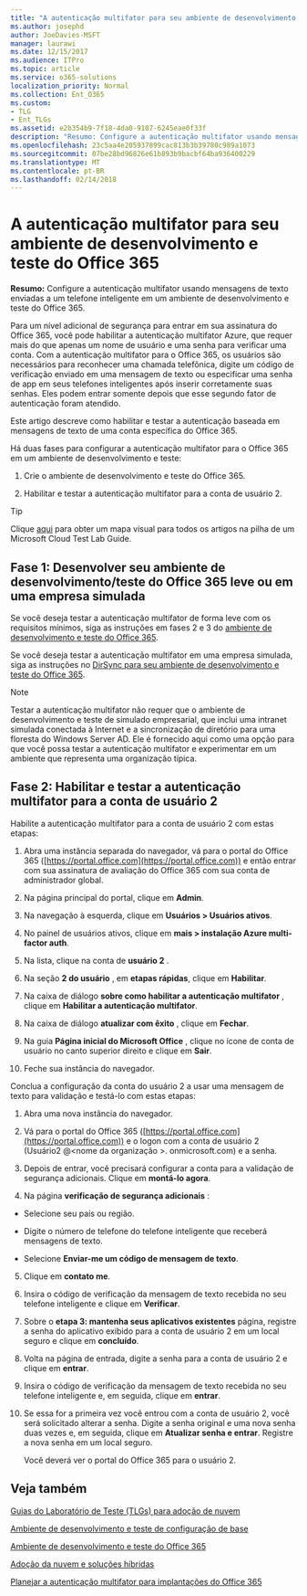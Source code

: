 ```yaml
---
title: "A autenticação multifator para seu ambiente de desenvolvimento e teste do Office 365"
ms.author: josephd
author: JoeDavies-MSFT
manager: laurawi
ms.date: 12/15/2017
ms.audience: ITPro
ms.topic: article
ms.service: o365-solutions
localization_priority: Normal
ms.collection: Ent_O365
ms.custom:
- TLG
- Ent_TLGs
ms.assetid: e2b354b9-7f18-4da0-9107-6245eae0f33f
description: "Resumo: Configure a autenticação multifator usando mensagens de texto enviadas a um telefone inteligente em um ambiente de desenvolvimento e teste do Office 365."
ms.openlocfilehash: 23c5aa4e205937899cac813b3b39780c989a1073
ms.sourcegitcommit: 07be28bd96826e61b893b9bacbf64ba936400229
ms.translationtype: MT
ms.contentlocale: pt-BR
ms.lasthandoff: 02/14/2018
---
```

# <a name="multi-factor-authentication-for-your-office-365-devtest-environment"></a>A autenticação multifator para seu ambiente de desenvolvimento e teste do Office 365

 **Resumo:** Configure a autenticação multifator usando mensagens de texto enviadas a um telefone inteligente em um ambiente de desenvolvimento e teste do Office 365.
  
Para um nível adicional de segurança para entrar em sua assinatura do Office 365, você pode habilitar a autenticação multifator Azure, que requer mais do que apenas um nome de usuário e uma senha para verificar uma conta. Com a autenticação multifator para o Office 365, os usuários são necessários para reconhecer uma chamada telefônica, digite um código de verificação enviado em uma mensagem de texto ou especificar uma senha de app em seus telefones inteligentes após inserir corretamente suas senhas. Eles podem entrar somente depois que esse segundo fator de autenticação foram atendido. 
  
Este artigo descreve como habilitar e testar a autenticação baseada em mensagens de texto de uma conta específica do Office 365.
  
Há duas fases para configurar a autenticação multifator para o Office 365 em um ambiente de desenvolvimento e teste:
  
1. Crie o ambiente de desenvolvimento e teste do Office 365.
    
2. Habilitar e testar a autenticação multifator para a conta de usuário 2.
    
> [!TIP]
> Clique [aqui](http://aka.ms/catlgstack) para obter um mapa visual para todos os artigos na pilha de um Microsoft Cloud Test Lab Guide.
  
## <a name="phase-1-build-out-your-lightweight-or-simulated-enterprise-office-365-devtest-environment"></a>Fase 1: Desenvolver seu ambiente de desenvolvimento/teste do Office 365 leve ou em uma empresa simulada

Se você deseja testar a autenticação multifator de forma leve com os requisitos mínimos, siga as instruções em fases 2 e 3 do [ambiente de desenvolvimento e teste do Office 365](office-365-dev-test-environment.md).
  
Se você deseja testar a autenticação multifator em uma empresa simulada, siga as instruções no [DirSync para seu ambiente de desenvolvimento e teste do Office 365](dirsync-for-your-office-365-dev-test-environment.md).
  
> [!NOTE]
> Testar a autenticação multifator não requer que o ambiente de desenvolvimento e teste de simulado empresarial, que inclui uma intranet simulada conectada à Internet e a sincronização de diretório para uma floresta do Windows Server AD. Ele é fornecido aqui como uma opção para que você possa testar a autenticação multifator e experimentar em um ambiente que representa uma organização típica. 
  
## <a name="phase-2-enable-and-test-multi-factor-authentication-for-the-user-2-account"></a>Fase 2: Habilitar e testar a autenticação multifator para a conta de usuário 2

Habilite a autenticação multifator para a conta de usuário 2 com estas etapas:
  
1. Abra uma instância separada do navegador, vá para o portal do Office 365 ([https://portal.office.com](https://portal.office.com)) e então entrar com sua assinatura de avaliação do Office 365 com sua conta de administrador global.
    
2. Na página principal do portal, clique em **Admin**.
    
3. Na navegação à esquerda, clique em **Usuários > Usuários ativos**.
    
4. No painel de usuários ativos, clique em **mais > instalação Azure multi-factor auth**.
    
5. Na lista, clique na conta de **usuário 2** .
    
6. Na seção **2 do usuário** , em **etapas rápidas**, clique em **Habilitar**.
    
7. Na caixa de diálogo **sobre como habilitar a autenticação multifator** , clique em **Habilitar a autenticação multifator**.
    
8. Na caixa de diálogo **atualizar com êxito** , clique em **Fechar**.
    
9. Na guia **Página inicial do Microsoft Office** , clique no ícone de conta de usuário no canto superior direito e clique em **Sair**.
    
10. Feche sua instância do navegador.
    
Conclua a configuração da conta do usuário 2 a usar uma mensagem de texto para validação e testá-lo com estas etapas:
  
1. Abra uma nova instância do navegador.
    
2. Vá para o portal do Office 365 ([https://portal.office.com](https://portal.office.com)) e o logon com a conta de usuário 2 (Usuário2 @\<nome da organização >. onmicrosoft.com) e a senha.
    
3. Depois de entrar, você precisará configurar a conta para a validação de segurança adicionais. Clique em **montá-lo agora**.
    
4. Na página **verificação de segurança adicionais** :
    
  - Selecione seu país ou região.
    
  - Digite o número de telefone do telefone inteligente que receberá mensagens de texto.
    
  - Selecione **Enviar-me um código de mensagem de texto**.
    
5. Clique em **contato me**.
    
6. Insira o código de verificação da mensagem de texto recebida no seu telefone inteligente e clique em **Verificar**.
    
7. Sobre o **etapa 3: mantenha seus aplicativos existentes** página, registre a senha do aplicativo exibido para a conta de usuário 2 em um local seguro e clique em **concluído**.
    
8. Volta na página de entrada, digite a senha para a conta de usuário 2 e clique em **entrar**.
    
9. Insira o código de verificação da mensagem de texto recebida no seu telefone inteligente e, em seguida, clique em **entrar**.
    
10. Se essa for a primeira vez você entrou com a conta de usuário 2, você será solicitado alterar a senha. Digite a senha original e uma nova senha duas vezes e, em seguida, clique em **Atualizar senha e entrar**. Registre a nova senha em um local seguro.
    
    Você deverá ver o portal do Office 365 para o usuário 2.
    
## <a name="see-also"></a>Veja também

[Guias do Laboratório de Teste (TLGs) para adoção de nuvem](cloud-adoption-test-lab-guides-tlgs.md)
  
[Ambiente de desenvolvimento e teste de configuração de base](base-configuration-dev-test-environment.md)
  
[Ambiente de desenvolvimento e teste do Office 365](office-365-dev-test-environment.md)
  
[Adoção da nuvem e soluções híbridas](cloud-adoption-and-hybrid-solutions.md)

[Planejar a autenticação multifator para implantações do Office 365](https://support.office.com/article/Plan-for-multi-factor-authentication-for-Office-365-Deployments-043807b2-21db-4d5c-b430-c8a6dee0e6ba)

